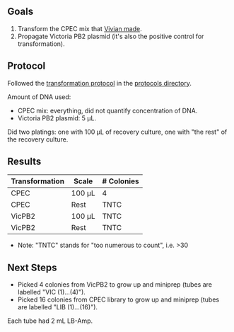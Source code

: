 ## Goals

1. Transform the CPEC mix that [Vivian made](./20160908-cpec.md).
1. Propagate Victoria PB2 plasmid (it's also the positive control for transformation).

## Protocol

Followed the [transformation protocol](../protocols/transformation.md) in the [protocols directory](../protocols/).

Amount of DNA used:
- CPEC mix: everything, did not quantify concentration of DNA.
- Victoria PB2 plasmid: 5 µL.

Did two platings: one with 100 µL of recovery culture, one with "the rest" of the recovery culture.

## Results

| Transformation | Scale  | # Colonies |
|----------------|--------|------------|
| CPEC           | 100 µL | 4          |
| CPEC           | Rest   | TNTC       |
| VicPB2         | 100 µL | TNTC       |
| VicPB2         | Rest   | TNTC       |

- Note: "TNTC" stands for "too numerous to count", i.e. >30

## Next Steps

- Picked 4 colonies from VicPB2 to grow up and miniprep (tubes are labelled "VIC (1)...(4)").
- Picked 16 colonies from CPEC library to grow up and miniprep (tubes are labelled "LIB (1)...(16)").

Each tube had 2 mL LB-Amp.
